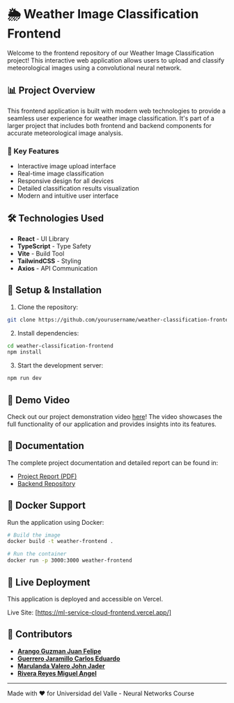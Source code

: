 
# 🌦️ Weather Image Classification Frontend

Welcome to the frontend repository of our Weather Image Classification project! This interactive web application allows users to upload and classify meteorological images using a convolutional neural network.

## 📊 Project Overview

This frontend application is built with modern web technologies to provide a seamless user experience for weather image classification. It's part of a larger project that includes both frontend and backend components for accurate meteorological image analysis.

### 🚀 Key Features

- Interactive image upload interface
- Real-time image classification
- Responsive design for all devices
- Detailed classification results visualization
- Modern and intuitive user interface

## 🛠️ Technologies Used

- **React** - UI Library
- **TypeScript** - Type Safety
- **Vite** - Build Tool
- **TailwindCSS** - Styling
- **Axios** - API Communication

## 🔧 Setup & Installation

1. Clone the repository:
```bash
git clone https://github.com/yourusername/weather-classification-frontend.git
```

2. Install dependencies:
```bash
cd weather-classification-frontend
npm install
```

3. Start the development server:
```bash
npm run dev
```

## 🎥 Demo Video

Check out our project demonstration video [here](video-link)! The video showcases the full functionality of our application and provides insights into its features.

## 📝 Documentation

The complete project documentation and detailed report can be found in:
- [Project Report (PDF)](https://docs.google.com/document/d/10U-kktKWC5EB4KLxGytVVu6gyYVuLawf7wcvzxDWSBo/edit?usp=sharing)
- [Backend Repository](https://github.com/JohnMarulanda/MLServiceCloud-Backend)

## 🐳 Docker Support

Run the application using Docker:

```bash
# Build the image
docker build -t weather-frontend .

# Run the container
docker run -p 3000:3000 weather-frontend
```
## 🚀 Live Deployment
This application is deployed and accessible on Vercel.

Live Site: [https://ml-service-cloud-frontend.vercel.app/]

## 👥 Contributors

- [**Arango Guzman Juan Felipe**](https://github.com/JuanArango30)
- [**Guerrero Jaramillo Carlos Eduardo**](https://github.com/ClusterMax)
- [**Marulanda Valero John Jader**](https://github.com/JohnMarulanda)
- [**Rivera Reyes Miguel Angel**](https://github.com/BitzKort)

---
Made with ❤️ for Universidad del Valle - Neural Networks Course
